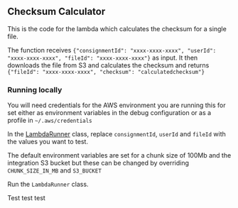## Checksum Calculator

This is the code for the lambda which calculates the checksum for a single file. 

The function receives `{"consignmentId": "xxxx-xxxx-xxxx", "userId": "xxxx-xxxx-xxxx", "fileId": "xxxx-xxxx-xxxx"}` as input. 
It then downloads the file from S3 and calculates the checksum and returns `{"fileId": "xxxx-xxxx-xxxx", "checksum": "calculatedchecksum"}` 

### Running locally
You will need credentials for the AWS environment you are running this for set either as environment variables in the debug configuration or as a profile in `~/.aws/credentials`

In the [LambdaRunner](src/main/scala/uk/gov/nationalarchives/checksum/LambdaRunner.scala) class, replace `consignmentId`, `userId` and `fileId` with the values you want to test. 

The default environment variables are set for a chunk size of 100Mb and the integration S3 bucket but these can be changed by overriding `CHUNK_SIZE_IN_MB` and `S3_BUCKET`

Run the `LambdaRunner` class.

Test test test
